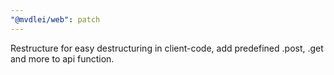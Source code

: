 ```yaml
---
"@mvdlei/web": patch
---
```


Restructure for easy destructuring in client-code, add predefined .post, .get and more to api function.
